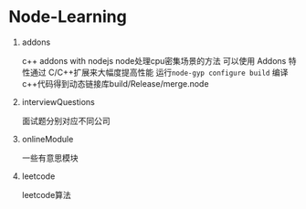 # Node-Learning

1. addons

      c++ addons with nodejs
      node处理cpu密集场景的方法
      可以使用 Addons 特性通过 C/C++扩展来大幅度提高性能
      运行`node-gyp configure build` 编译c++代码得到动态链接库build/Release/merge.node
2. interviewQuestions

   面试题分别对应不同公司
3. onlineModule

   一些有意思模块
4. leetcode

   leetcode算法
